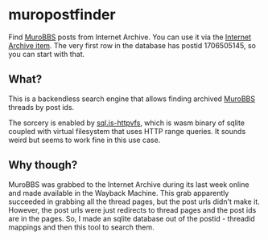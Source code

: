 # muropostfinder
Find [MuroBBS](https://fi.wikipedia.org/wiki/Muropaketti#MuroBBS) posts from Internet Archive. You can use it via the [Internet Archive item](https://ia601401.us.archive.org/32/items/murolinks/index.html).
The very first row in the database has postid 1706505145, so you can start with that.

## What?
This is a backendless search engine that allows finding archived
[MuroBBS](http://web.archive.org/web/20220412011008/https://murobbs.muropaketti.com/)
threads by post ids.

The sorcery is enabled by [sql.js-httpvfs](https://github.com/phiresky/sql.js-httpvfs), which is wasm binary of sqlite coupled with virtual filesystem that uses HTTP  range queries. It sounds weird but seems to work fine in this use case.

## Why though? 
MuroBBS was grabbed to the Internet Archive during its last week online and made available in the Wayback Machine.
This grab apparently succeeded in grabbing all the thread pages, but the post urls didn't make it.
However, the post urls were just redirects to thread pages and the post ids are in the pages.
So, I made an sqlite database out of the postid - threadid mappings and then this tool to search them.
